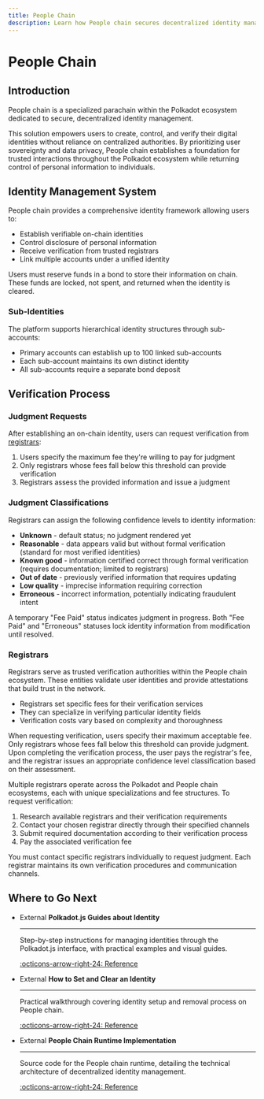 ```yaml
---
title: People Chain
description: Learn how People chain secures decentralized identity management, empowering users to control and verify digital identities without central authorities.
---
```


# People Chain

## Introduction

People chain is a specialized parachain within the Polkadot ecosystem dedicated to secure, decentralized identity management. 

This solution empowers users to create, control, and verify their digital identities without reliance on centralized authorities. By prioritizing user sovereignty and data privacy, People chain establishes a foundation for trusted interactions throughout the Polkadot ecosystem while returning control of personal information to individuals.

## Identity Management System

People chain provides a comprehensive identity framework allowing users to:

- Establish verifiable on-chain identities
- Control disclosure of personal information
- Receive verification from trusted registrars
- Link multiple accounts under a unified identity

Users must reserve funds in a bond to store their information on chain. These funds are locked, not spent, and returned when the identity is cleared.

### Sub-Identities

The platform supports hierarchical identity structures through sub-accounts:

- Primary accounts can establish up to 100 linked sub-accounts
- Each sub-account maintains its own distinct identity
- All sub-accounts require a separate bond deposit

## Verification Process

### Judgment Requests

After establishing an on-chain identity, users can request verification from [registrars](#registrars):

1. Users specify the maximum fee they're willing to pay for judgment
2. Only registrars whose fees fall below this threshold can provide verification
3. Registrars assess the provided information and issue a judgment

### Judgment Classifications

Registrars can assign the following confidence levels to identity information:

- **Unknown** - default status; no judgment rendered yet
- **Reasonable** - data appears valid but without formal verification (standard for most verified identities)
- **Known good** - information certified correct through formal verification (requires documentation; limited to registrars)
- **Out of date** - previously verified information that requires updating
- **Low quality** - imprecise information requiring correction
- **Erroneous** - incorrect information, potentially indicating fraudulent intent

A temporary "Fee Paid" status indicates judgment in progress. Both "Fee Paid" and "Erroneous" statuses lock identity information from modification until resolved.

### Registrars

Registrars serve as trusted verification authorities within the People chain ecosystem. These entities validate user identities and provide attestations that build trust in the network.

- Registrars set specific fees for their verification services
- They can specialize in verifying particular identity fields
- Verification costs vary based on complexity and thoroughness

When requesting verification, users specify their maximum acceptable fee. Only registrars whose fees fall below this threshold can provide judgment. Upon completing the verification process, the user pays the registrar's fee, and the registrar issues an appropriate confidence level classification based on their assessment.

Multiple registrars operate across the Polkadot and People chain ecosystems, each with unique specializations and fee structures. To request verification:

1. Research available registrars and their verification requirements
2. Contact your chosen registrar directly through their specified channels
3. Submit required documentation according to their verification process
4. Pay the associated verification fee

You must contact specific registrars individually to request judgment. Each registrar maintains its own verification procedures and communication channels.

## Where to Go Next

<div class="grid cards" markdown>

-   <span class="badge external">External</span> __Polkadot.js Guides about Identity__

    ---

    Step-by-step instructions for managing identities through the Polkadot.js interface, with practical examples and visual guides.

    [:octicons-arrow-right-24: Reference](https://wiki.polkadot.com/learn/learn-guides-identity/)

-   <span class="badge external">External</span> __How to Set and Clear an Identity__

    ---

    Practical walkthrough covering identity setup and removal process on People chain.

    [:octicons-arrow-right-24: Reference](https://support.polkadot.network/support/solutions/articles/65000181981-how-to-set-and-clear-an-identity)

-   <span class="badge external">External</span> __People Chain Runtime Implementation__

    ---

    Source code for the People chain runtime, detailing the technical architecture of decentralized identity management.

    [:octicons-arrow-right-24: Reference](https://github.com/polkadot-fellows/runtimes/tree/main/system-parachains/people)

</div>